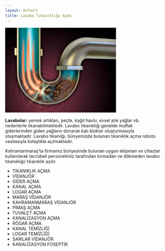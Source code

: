 ```yaml
---
layout: default
title: Lavabo Tıkanıklığı Açma
---
```


<div class="single-details" markdown="1">

<img class="alighn-left" src="img/service/service3.jpg">

**Lavabolar:** yemek artıkları, peçte, kağıt havlu, evsel atık yağlar vb. nedenlerle tıkanabilmektedir. Lavabo tıkanıklığı genelde mutfak giderlerinden giden yağların donarak katı bloklar oluşturmasıyla oluşmaktadır. Lavabo tıkanılğı, bünyemizde bulunan tıkanıklık açma robotu vasıtasıyla kolaylıkla açılmaktadır.

Kahramanmaraş’ta firmamız bünyesinde bulunan uygun ekipman ve cihazlar kullanılarak	tecrübeli personelimiz tarafından kırmadan ve dökmeden lavabo tıkanıklığı/ tıkanıklık açılır.

*   TIKANIKLIK AÇMA
*   VİDANJÖR
*   GİDER AÇMA
*   KANAL AÇMA
*   LOGAR AÇMA
*   MARAŞ VİDANJÖR
*   KAHRAMANMARAŞ VİDANJÖR
*   PİMAŞ AÇMA
*   TUVALET AÇMA
*   KANALİZASYON AÇMA
*   RÖGAR AÇMA
*   KANAL TEMİZLİĞİ
*   LOGAR TEMİZLİĞİ
*   SARILAR VİDANJÖR
*   KANALİZASYON FOSEPTİK

</div>
